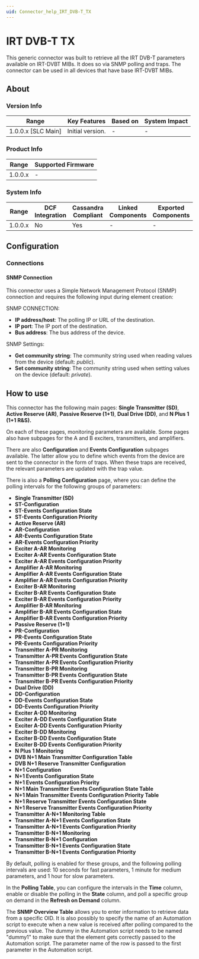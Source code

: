 ```yaml
---
uid: Connector_help_IRT_DVB-T_TX
---
```


# IRT DVB-T TX

This generic connector was built to retrieve all the IRT DVB-T parameters available on IRT-DVBT MIBs. It does so via SNMP polling and traps. The connector can be used in all devices that have base IRT-DVBT MIBs.

## About

### Version Info

| Range                | Key Features     | Based on     | System Impact     |
|----------------------|------------------|--------------|-------------------|
| 1.0.0.x \[SLC Main\] | Initial version. | \-           | \-                |

### Product Info

| Range     | Supported Firmware     |
|-----------|------------------------|
| 1.0.0.x   | \-                     |

### System Info

| Range     | DCF Integration     | Cassandra Compliant     | Linked Components     | Exported Components     |
|-----------|---------------------|-------------------------|-----------------------|-------------------------|
| 1.0.0.x   | No                  | Yes                     | \-                    | \-                      |

## Configuration

### Connections

#### SNMP Connection

This connector uses a Simple Network Management Protocol (SNMP) connection and requires the following input during element creation:

SNMP CONNECTION:

- **IP address/host**: The polling IP or URL of the destination.
- **IP port**: The IP port of the destination.
- **Bus address**: The bus address of the device.

SNMP Settings:

- **Get community string**: The community string used when reading values from the device (default: *public*).
- **Set community string**: The community string used when setting values on the device (default: *private*).

## How to use

This connector has the following main pages: **Single Transmitter (SD)**, **Active Reserve (AR)**, **Passive Reserve (1+1)**, **Dual Drive (DD)**, and **N Plus 1 (1+1 R&S).**

On each of these pages, monitoring parameters are available. Some pages also have subpages for the A and B exciters, transmitters, and amplifiers.

There are also **Configuration** and **Events Configuration** subpages available. The latter allow you to define which events from the device are sent to the connector in the form of traps. When these traps are received, the relevant parameters are updated with the trap value.

There is also a **Polling Configuration** page, where you can define the polling intervals for the following groups of parameters:

- **Single Transmitter (SD)**
- **ST-Configuration**
- **ST-Events Configuration State**
- **ST-Events Configuration Priority**
- **Active Reserve (AR)**
- **AR-Configuration**
- **AR-Events Configuration State**
- **AR-Events Configuration Priority**
- **Exciter A-AR Monitoring**
- **Exciter A-AR Events Configuration State**
- **Exciter A-AR Events Configuration Priority**
- **Amplifier A-AR Monitoring**
- **Amplifier A-AR Events Configuration State**
- **Amplifier A-AR Events Configuration Priority**
- **Exciter B-AR Monitoring**
- **Exciter B-AR Events Configuration State**
- **Exciter B-AR Events Configuration Priority**
- **Amplifier B-AR Monitoring**
- **Amplifier B-AR Events Configuration State**
- **Amplifier B-AR Events Configuration Priority**
- **Passive Reserve (1+1)**
- **PR-Configuration**
- **PR-Events Configuration State**
- **PR-Events Configuration Priority**
- **Transmitter A-PR Monitoring**
- **Transmitter A-PR Events Configuration State**
- **Transmitter A-PR Events Configuration Priority**
- **Transmitter B-PR Monitoring**
- **Transmitter B-PR Events Configuration State**
- **Transmitter B-PR Events Configuration Priority**
- **Dual Drive (DD)**
- **DD-Configuration**
- **DD-Events Configuration State**
- **DD-Events Configuration Priority**
- **Exciter A-DD Monitoring**
- **Exciter A-DD Events Configuration State**
- **Exciter A-DD Events Configuration Priority**
- **Exciter B-DD Monitoring**
- **Exciter B-DD Events Configuration State**
- **Exciter B-DD Events Configuration Priority**
- **N Plus 1 Monitoring**
- **DVB N+1 Main Transmitter Configuration Table**
- **DVB N+1 Reserve Transmitter Configuration**
- **N+1 Configuration**
- **N+1 Events Configuration State**
- **N+1 Events Configuration Priority**
- **N+1 Main Transmitter Events Configuration State Table**
- **N+1 Main Transmitter Events Configuration Priority Table**
- **N+1 Reserve Transmitter Events Configuration State**
- **N+1 Reserve Transmitter Events Configuration Priority**
- **Transmitter A-N+1 Monitoring Table**
- **Transmitter A-N+1 Events Configuration State**
- **Transmitter A-N+1 Events Configuration Priority**
- **Transmitter B-N+1 Monitoring**
- **Transmitter B-N+1 Configuration**
- **Transmitter B-N+1 Events Configuration State**
- **Transmitter B-N+1 Events Configuration Priority**

By default, polling is enabled for these groups, and the following polling intervals are used: 10 seconds for fast parameters, 1 minute for medium parameters, and 1 hour for slow parameters.

In the **Polling Table**, you can configure the intervals in the **Time** column, enable or disable the polling in the **State** column, and poll a specific group on demand in the **Refresh on Demand** column.

The **SNMP Overview Table** allows you to enter information to retrieve data from a specific OID. It is also possibly to specify the name of an Automation script to execute when a new value is received after polling compared to the previous value. The dummy in the Automation script needs to be named "dummy1" to make sure that the element gets correctly passed to the Automation script. The parameter name of the row is passed to the first parameter in the Automation script.
